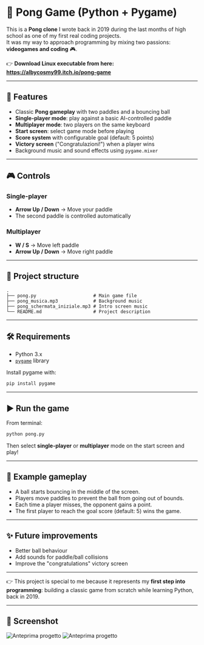 # 🏓 Pong Game (Python + Pygame)

This is a **Pong clone** I wrote back in 2019 during the last months of high school as one of my first real coding projects.  
It was my way to approach programming by mixing two passions: **videogames and coding** 🎮.

👉 **Download Linux executable from here: https://albycosmy99.itch.io/pong-game**  

---

## 🚀 Features

- Classic **Pong gameplay** with two paddles and a bouncing ball  
- **Single-player mode**: play against a basic AI-controlled paddle  
- **Multiplayer mode**: two players on the same keyboard  
- **Start screen**: select game mode before playing  
- **Score system** with configurable goal (default: 5 points)  
- **Victory screen** ("Congratulazioni!") when a player wins  
- Background music and sound effects using `pygame.mixer`

---

## 🎮 Controls

### Single-player
- **Arrow Up / Down** → Move your paddle  
- The second paddle is controlled automatically

### Multiplayer
- **W / S** → Move left paddle  
- **Arrow Up / Down** → Move right paddle  

---

## 📂 Project structure

```
.
├── pong.py                     # Main game file
├── pong_musica.mp3             # Background music
├── pong_schermata_iniziale.mp3 # Intro screen music
└── README.md                   # Project description
```

---

## 🛠️ Requirements

- Python 3.x  
- [`pygame`](https://www.pygame.org/news) library  

Install pygame with:

```bash
pip install pygame
```

---

## ▶️ Run the game

From terminal:

```bash
python pong.py
```

Then select **single-player** or **multiplayer** mode on the start screen and play!

---

## 📖 Example gameplay

- A ball starts bouncing in the middle of the screen.  
- Players move paddles to prevent the ball from going out of bounds.  
- Each time a player misses, the opponent gains a point.  
- The first player to reach the goal score (default: 5) wins the game.  

---

## ✨ Future improvements

- Better ball behaviour 
- Add sounds for paddle/ball collisions  
- Improve the "congratulations" victory screen   

---

👉 This project is special to me because it represents my **first step into programming**: building a classic game from scratch while learning Python, back in 2019.

---

## 📸 Screenshot
![Anteprima progetto](assets/anteprima1.png)
![Anteprima progetto](assets/anteprima2.png)
